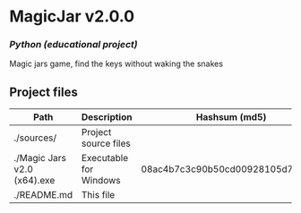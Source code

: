 # **MagicJar v2.0.0**

### *Python (educational project)*

Magic jars game, find the keys without waking the snakes

## **Project files**

| Path                               | Description              | Hashsum (md5)                    |
|------------------------------------|--------------------------|----------------------------------|
| ./sources/                         | Project source files     |                                  |
| ./Magic Jars v2.0 (x64).exe        | Executable for Windows   | 08ac4b7c3c90b50cd00928105d740c96 |
| ./README.md                        | This file                |                                  |
